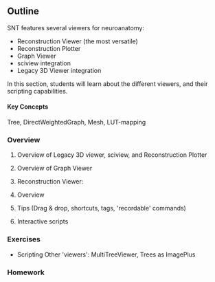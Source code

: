 ## Outline
SNT features several viewers for neuroanatomy:

- Reconstruction Viewer (the most versatile)
- Reconstruction Plotter
- Graph Viewer
- sciview integration
- Legacy 3D Viewer integration

In this section, students will learn about the different viewers, and their scripting capabilities.

#### Key Concepts
Tree, DirectWeightedGraph, Mesh, LUT-mapping

### Overview

1.  Overview of Legacy 3D viewer, sciview, and Reconstruction Plotter

2. Overview of Graph Viewer

3.  Reconstruction Viewer:
   1. Overview
   2. Tips (Drag & drop, shortcuts, tags, 'recordable' commands)
   3. Interactive scripts
   
### Exercises
- Scripting Other 'viewers': MultiTreeViewer, Trees as ImagePlus

### Homework
